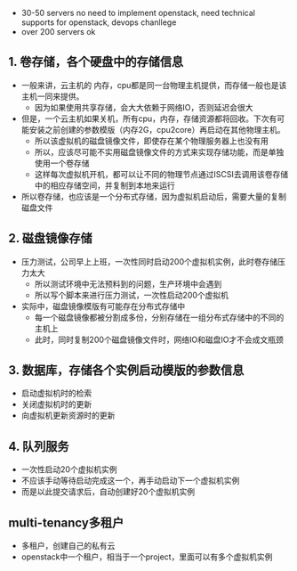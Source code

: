 

- 30-50 servers no need to implement openstack, need technical supports for openstack, devops chanllege
- over 200 servers ok
## 1. 卷存储，各个硬盘中的存储信息
- 一般来讲，云主机的 内存，cpu都是同一台物理主机提供，而存储一般也是该主机一同来提供。
  - 因为如果使用共享存储，会大大依赖于网络IO，否则延迟会很大
- 但是，一个云主机如果关机，所有cpu，内存，存储资源都将回收。下次有可能安装之前创建的参数模版（内存2G，cpu2core）再启动在其他物理主机。
  - 所以该虚拟机的磁盘镜像文件，即使存在某个物理服务器上也没有用
  - 所以，应该尽可能不实用磁盘镜像文件的方式来实现存储功能，而是单独使用一个卷存储
  - 这样每次虚拟机开机，都可以让不同的物理节点通过ISCSI去调用该卷存储中的相应存储空间，并复制到本地来运行
- 所以卷存储，也应该是一个分布式存储，因为虚拟机启动后，需要大量的复制磁盘文件

## 2. 磁盘镜像存储
- 压力测试，公司早上上班，一次性同时启动200个虚拟机实例，此时卷存储压力太大
  - 所以测试环境中无法预料到的问题，生产环境中会遇到
  - 所以写个脚本来进行压力测试，一次性启动200个虚拟机
- 实际中，磁盘镜像模版有可能存在分布式存储中
  - 每一个磁盘镜像都被分割成多份，分别存储在一组分布式存储中的不同的主机上
  - 此时，同时复制200个磁盘镜像文件时，网络IO和磁盘IO才不会成文瓶颈
 
## 3. 数据库，存储各个实例启动模版的参数信息 
- 启动虚拟机时的检索
- 关闭虚拟机时的更新
- 向虚拟机更新资源时的更新
## 4. 队列服务
- 一次性启动20个虚拟机实例
- 不应该手动等待启动完成这一个，再手动启动下一个虚拟机实例
- 而是以此提交请求后，自动创建好20个虚拟机实例
## multi-tenancy多租户
- 多租户，创建自己的私有云
- openstack中一个租户，相当于一个project，里面可以有多个虚拟机实例
